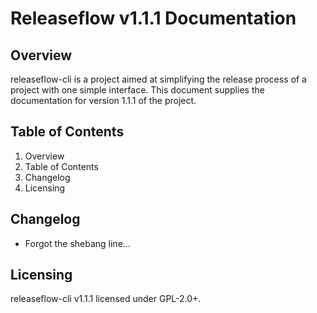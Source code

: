 # Releaseflow v1.1.1 Documentation

## Overview
releaseflow-cli is a project aimed at simplifying the release process of a project with one simple interface. This document supplies the documentation for version 1.1.1 of the project.

## Table of Contents
1. Overview
2. Table of Contents
3. Changelog
4. Licensing


## Changelog
- Forgot the shebang line...

## Licensing
releaseflow-cli v1.1.1 licensed under GPL-2.0+.

